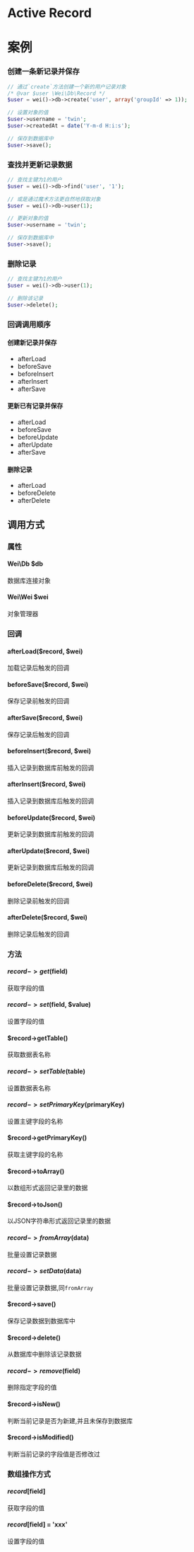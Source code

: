 Active Record
=============


案例
====

### 创建一条新记录并保存

```php
// 通过`create`方法创建一个新的用户记录对象
/* @var $user \Wei\Db\Record */
$user = wei()->db->create('user', array('groupId' => 1));

// 设置对象的值
$user->username = 'twin';
$user->createdAt = date('Y-m-d H:i:s');

// 保存到数据库中
$user->save();
```

### 查找并更新记录数据

```php
// 查找主键为1的用户
$user = wei()->db->find('user', '1');

// 或是通过魔术方法更自然地获取对象
$user = wei()->db->user(1);

// 更新对象的值
$user->username = 'twin';

// 保存到数据库中
$user->save();
```

### 删除记录

```php
// 查找主键为1的用户
$user = wei()->db->user(1);

// 删除该记录
$user->delete();
```

### 回调调用顺序

#### 创建新记录并保存

* afterLoad
* beforeSave
* beforeInsert
* afterInsert
* afterSave

#### 更新已有记录并保存

* afterLoad
* beforeSave
* beforeUpdate
* afterUpdate
* afterSave

#### 删除记录

* afterLoad
* beforeDelete
* afterDelete

调用方式
--------

### 属性

#### Wei\Db $db
数据库连接对象

#### Wei\Wei $wei
对象管理器

### 回调

#### afterLoad($record, $wei)
加载记录后触发的回调

#### beforeSave($record, $wei)
保存记录前触发的回调

#### afterSave($record, $wei)
保存记录后触发的回调

#### beforeInsert($record, $wei)
插入记录到数据库前触发的回调

#### afterInsert($record, $wei)
插入记录到数据库后触发的回调

#### beforeUpdate($record, $wei)
更新记录到数据库前触发的回调

#### afterUpdate($record, $wei)
更新记录到数据库后触发的回调

#### beforeDelete($record, $wei)
删除记录前触发的回调

#### afterDelete($record, $wei)
删除记录后触发的回调

### 方法

#### $record->get($field)
获取字段的值

#### $record->set($field, $value)
设置字段的值

#### $record->getTable()
获取数据表名称

#### $record->setTable($table)
设置数据表名称

#### $record->setPrimaryKey($primaryKey)
设置主键字段的名称

#### $record->getPrimaryKey()
获取主键字段的名称

#### $record->toArray()
以数组形式返回记录里的数据

#### $record->toJson()
以JSON字符串形式返回记录里的数据

#### $record->fromArray($data)
批量设置记录数据

#### $record->setData($data)
批量设置记录数据,同`fromArray`

#### $record->save()
保存记录数据到数据库中

#### $record->delete()
从数据库中删除该记录数据

#### $record->remove($field)
删除指定字段的值

#### $record->isNew()
判断当前记录是否为新建,并且未保存到数据库

#### $record->isModified()
判断当前记录的字段值是否修改过

### 数组操作方式

#### $record[$field]
获取字段的值

#### $record[$field] = 'xxx'
设置字段的值
